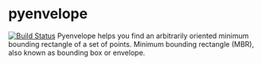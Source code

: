 # pyenvelope
[![Build Status](https://travis-ci.org/kaygorodov/pyenvelope.svg?branch=master)](https://travis-ci.org/kaygorodov/pyenvelope)
Pyenvelope helps you find an arbitrarily oriented minimum bounding rectangle of a set of points. Minimum bounding rectangle (MBR), also known as bounding box or envelope.
